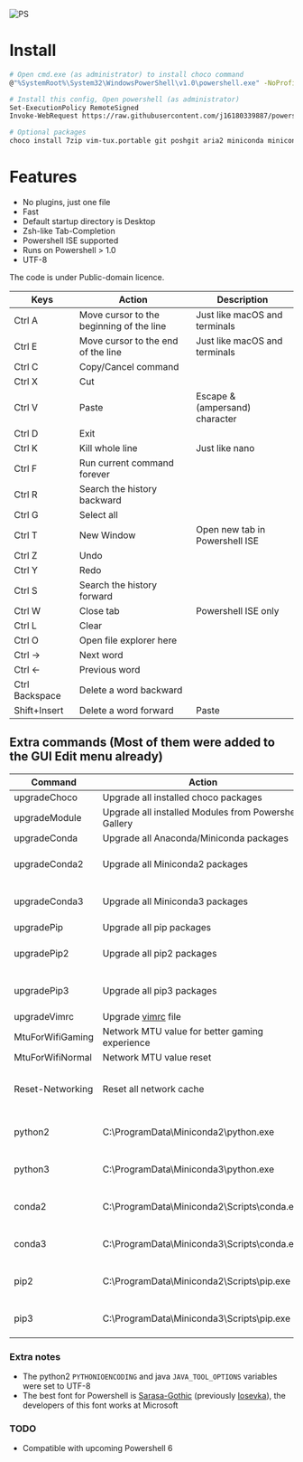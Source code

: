 ![PS](https://i.imgur.com/onDinT2.png)

Install
====
```sh
# Open cmd.exe (as administrator) to install choco command
@"%SystemRoot%\System32\WindowsPowerShell\v1.0\powershell.exe" -NoProfile -InputFormat None -ExecutionPolicy Bypass -Command "iex ((New-Object System.Net.WebClient).DownloadString('https://chocolatey.org/install.ps1'))" && SET "PATH=%PATH%;%ALLUSERSPROFILE%\chocolatey\bin"

# Install this config, Open powershell (as administrator)
Set-ExecutionPolicy RemoteSigned
Invoke-WebRequest https://raw.githubusercontent.com/j16180339887/powershell/master/profile.ps1 -o ~/Documents/WindowsPowerShell/profile.ps1

# Optional packages
choco install 7zip vim-tux.portable git poshgit aria2 miniconda miniconda3 ffmpeg youtube-dl -y
```

Features
=====
* No plugins, just one file
* Fast
* Default startup directory is Desktop
* Zsh-like Tab-Completion
* Powershell ISE supported
* Runs on Powershell > 1.0
* UTF-8

The code is under Public-domain licence.

| Keys      | Action                                                | Description |
| --------- | ----------------------------------------------------- | ----------- |
| Ctrl A    | Move cursor to the beginning of the line              | Just like macOS and terminals |
| Ctrl E    | Move cursor to the end of the line                    | Just like macOS and terminals |
| Ctrl C    | Copy/Cancel command                                   | |
| Ctrl X    | Cut                                                   | |
| Ctrl V    | Paste                                                 | Escape &(ampersand) character |
| Ctrl D    | Exit                                                  | |
| Ctrl K    | Kill whole line                                       | Just like nano |
| Ctrl F    | Run current command forever                           | |
| Ctrl R    | Search the history backward                           | |
| Ctrl G    | Select all                                            | |
| Ctrl T    | New Window                                            | Open new tab in Powershell ISE |
| Ctrl Z    | Undo                                                  | |
| Ctrl Y    | Redo                                                  | |
| Ctrl S    | Search the history forward                            | |
| Ctrl W    | Close tab                                             | Powershell ISE only |
| Ctrl L    | Clear                                                 | |
| Ctrl O    | Open file explorer here                               | |
| Ctrl →    | Next word                                             | |
| Ctrl ←    | Previous word                                         | |
| Ctrl Backspace    |  Delete a word backward                       | |
| Shift+Insert      |  Delete a word forward                        | Paste |

## Extra commands (Most of them were added to the GUI Edit menu already)

| Command   | Action                                                    | Description |
| --------- | --------------------------------------------------------- | ----------- |
| upgradeChoco      | Upgrade all installed choco packages                          | |
| upgradeModule     | Upgrade all installed Modules from Powershell Gallery         | |
| upgradeConda      | Upgrade all Anaconda/Miniconda packages                       | |
| upgradeConda2     | Upgrade all Miniconda2 packages                               | choco install miniconda2 |
| upgradeConda3     | Upgrade all Miniconda3 packages                               | choco install miniconda3 |
| upgradePip        | Upgrade all pip packages                                      | |
| upgradePip2       | Upgrade all pip2 packages                                     | choco install miniconda2 |
| upgradePip3       | Upgrade all pip3 packages                                     | choco install miniconda3 |
| upgradeVimrc      | Upgrade [vimrc](https://github.com/j16180339887/vimrc) file   | |
| MtuForWifiGaming  | Network MTU value for better gaming experience                | |
| MtuForWifiNormal  | Network MTU value reset                                       | |
| Reset-Networking  | Reset all network cache                                       | Useful when internet is broken |
| python2           | C:\ProgramData\Miniconda2\python.exe                          | choco install miniconda2 |
| python3           | C:\ProgramData\Miniconda3\python.exe                          | choco install miniconda3 |
| conda2            | C:\ProgramData\Miniconda2\Scripts\conda.exe                   | choco install miniconda2 |
| conda3            | C:\ProgramData\Miniconda3\Scripts\conda.exe                   | choco install miniconda3 |
| pip2              | C:\ProgramData\Miniconda2\Scripts\pip.exe                     | choco install miniconda2 |
| pip3              | C:\ProgramData\Miniconda3\Scripts\pip.exe                     | choco install miniconda3 |


### Extra notes

* The python2 `PYTHONIOENCODING` and java `JAVA_TOOL_OPTIONS` variables were set to UTF-8
* The best font for Powershell is [Sarasa-Gothic](https://github.com/be5invis/Sarasa-Gothic/releases) (previously [Iosevka](https://github.com/be5invis/Iosevka/releases)), the developers of this font works at Microsoft

### TODO
* Compatible with upcoming Powershell 6
